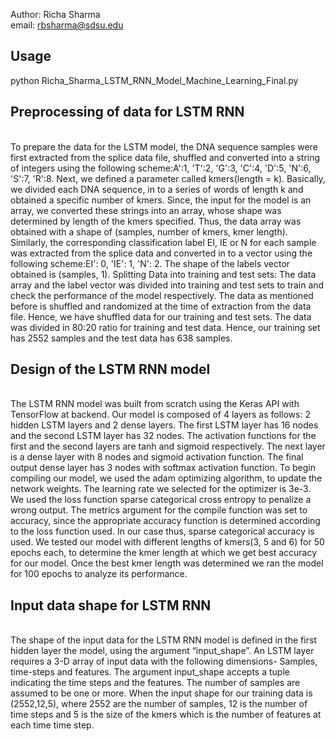 Author: Richa Sharma <br>
email: rbsharma@sdsu.edu

<h2>Usage</h2>
python Richa_Sharma_LSTM_RNN_Model_Machine_Learning_Final.py

<h2>Preprocessing of data for LSTM RNN </h2><br>
To prepare the data for the LSTM model, the DNA sequence samples were first extracted from the splice data file, shuffled and converted into a string of integers using the following scheme:A':1, 'T':2, 'G':3, 'C':4, 'D':5, 'N':6, 'S':7, 'R':8. Next, we defined a parameter called kmers(length = k). Basically, we divided each DNA sequence, in to a series of words of length k and obtained a specific number of kmers. Since, the input for the model is an array, we converted these strings into an array, whose shape was determined by length of the kmers specified. Thus, the data array was obtained with a shape of (samples, number of kmers, kmer length). 
Similarly, the corresponding classification label EI, IE or N for each sample was extracted from the splice data and converted in to a vector using the following scheme:EI': 0, 'IE': 1, 'N': 2. The shape of the labels vector obtained is (samples, 1).
Splitting Data into training and test sets:
The data array and the label vector was divided into training and test sets to train and check the performance of the model respectively. The data as mentioned before is  shuffled and randomized at the time of extraction from the data file. Hence, we have shuffled data for our training and test sets. The data was divided in 80:20 ratio for training and test data. Hence, our training set has 2552 samples and the test data has 638 samples. 

<h2>Design of the LSTM RNN model</h2><br>
The LSTM RNN model was built from scratch using the Keras API with TensorFlow at backend. Our model is composed of 4 layers as follows: 2 hidden LSTM layers and 2 dense layers. The first LSTM layer has 16 nodes and the second LSTM layer has 32 nodes. The activation functions for the first and the second layers are tanh and sigmoid respectively. The next layer is a dense layer with 8 nodes and sigmoid activation function. The final output dense layer has 3 nodes with softmax activation function. To begin compiling our model, we used the adam optimizing algorithm, to update the network weights. The learning rate we selected for the optimizer is 3e-3. We used the loss function sparse categorical cross entropy to penalize a wrong output. The metrics argument for the compile function was set to accuracy, since the appropriate accuracy function is determined according to the loss function used. In our case thus, sparse categorical accuracy is used. We tested our model with different lengths of kmers(3, 5 and 6) for 50 epochs each, to determine the kmer length at which we get best accuracy for our model. Once the best kmer length was determined we ran the model for 100 epochs to analyze its performance.

<h2>Input data shape for LSTM RNN</h2><br>
The shape of the input data for the LSTM RNN model is defined in the first hidden layer the model, using the argument “input_shape”. An LSTM layer requires a 3-D array of input data with the following dimensions- Samples, time-steps and features. The argument input_shape accepts a tuple indicating the time steps and the features. The number of samples are assumed to be one or more. When the input shape for our training data is (2552,12,5), where 2552 are the number of samples, 12 is the number of time steps and 5 is the size of the kmers which is  the number of features at each time time step. 

